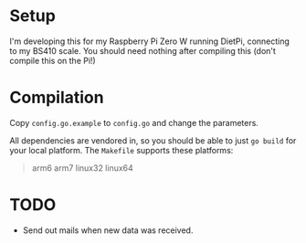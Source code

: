 # Setup

I'm developing this for my Raspberry Pi Zero W running DietPi, connecting to my
BS410 scale. You should need nothing after compiling this (don't compile this
on the Pi!)

# Compilation

Copy `config.go.example` to `config.go` and change the parameters.

All dependencies are vendored in, so you should be able to just `go build` for
your local platform. The `Makefile` supports these platforms:

> arm6 arm7 linux32 linux64

# TODO

* Send out mails when new data was received.
